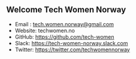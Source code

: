 ## Welcome Tech Women Norway

- Email : <tech.women.norway@gmail.com>
- Website: techwomen.no
- GitHub: <https://github.com/tech-women>
- Slack: <https://tech-women-norway.slack.com>
- Twitter: <https://twitter.com/techwomennorway>
